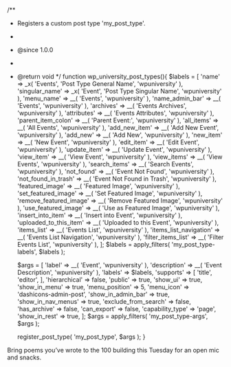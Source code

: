 /**
 * Registers a custom post type 'my_post_type'.
 *
 * @since 1.0.0
 *
 * @return void
 */
function wp_university_post_types(){
	$labels = [
		'name' => _x( 'Events', 'Post Type General Name', 'wpuniversity' ),
		'singular_name' => _x( 'Event', 'Post Type Singular Name', 'wpuniversity' ),
		'menu_name' => __( 'Events', 'wpuniversity' ),
		'name_admin_bar' => __( 'Events', 'wpuniversity' ),
		'archives' => __( 'Events Archives', 'wpuniversity' ),
		'attributes' => __( 'Events Attributes', 'wpuniversity' ),
		'parent_item_colon' => __( 'Parent Event:', 'wpuniversity' ),
		'all_items' => __( 'All Events', 'wpuniversity' ),
		'add_new_item' => __( 'Add New Event', 'wpuniversity' ),
		'add_new' => __( 'Add New', 'wpuniversity' ),
		'new_item' => __( 'New Event', 'wpuniversity' ),
		'edit_item' => __( 'Edit Event', 'wpuniversity' ),
		'update_item' => __( 'Update Event', 'wpuniversity' ),
		'view_item' => __( 'View Event', 'wpuniversity' ),
		'view_items' => __( 'View Events', 'wpuniversity' ),
		'search_items' => __( 'Search Events', 'wpuniversity' ),
		'not_found' => __( 'Event Not Found', 'wpuniversity' ),
		'not_found_in_trash' => __( 'Event Not Found in Trash', 'wpuniversity' ),
		'featured_image' => __( 'Featured Image', 'wpuniversity' ),
		'set_featured_image' => __( 'Set Featured Image', 'wpuniversity' ),
		'remove_featured_image' => __( 'Remove Featured Image', 'wpuniversity' ),
		'use_featured_image' => __( 'Use as Featured Image', 'wpuniversity' ),
		'insert_into_item' => __( 'Insert into Event', 'wpuniversity' ),
		'uploaded_to_this_item' => __( 'Uploaded to this Event', 'wpuniversity' ),
		'items_list' => __( 'Events List', 'wpuniversity' ),
		'items_list_navigation' => __( 'Events List Navigation', 'wpuniversity' ),
		'filter_items_list' => __( 'Filter Events List', 'wpuniversity' ),
	];
	$labels = apply_filters( 'my_post_type-labels', $labels );

	$args = [
		'label' => __( 'Event', 'wpuniversity' ),
		'description' => __( 'Event Description', 'wpuniversity' ),
		'labels' => $labels,
		'supports' => [
			'title',
			'editor',
		],
		'hierarchical' => false,
		'public' => true,
		'show_ui' => true,
		'show_in_menu' => true,
		'menu_position' => 5,
		'menu_icon' => 'dashicons-admin-post',
		'show_in_admin_bar' => true,
		'show_in_nav_menus' => true,
		'exclude_from_search' => false,
		'has_archive' => false,
		'can_export' => false,
		'capability_type' => 'page',
		'show_in_rest' => true,
	];
	$args = apply_filters( 'my_post_type-args', $args );

	register_post_type( 'my_post_type', $args );
}

Bring poems you&rsquo;ve wrote to the 100 building this Tuesday for an open mic and snacks.